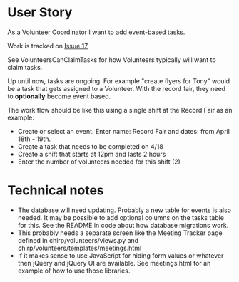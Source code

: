 # User Story #

As a Volunteer Coordinator I want to add event-based tasks.

Work is tracked on [Issue 17](https://code.google.com/p/chirpradio/issues/detail?id=17)

See VolunteersCanClaimTasks for how Volunteers typically will want to claim tasks.

Up until now, tasks are ongoing.  For example "create flyers for Tony" would be a task that gets assigned to a Volunteer.  With the record fair, they need to **optionally** become event based.

The work flow should be like this using a single shift at the Record Fair as an example:

  * Create or select an event.  Enter name: Record Fair and dates: from April 18th - 19th.
  * Create a task that needs to be completed on 4/18
  * Create a shift that starts at 12pm and lasts 2 hours
  * Enter the number of volunteers needed for this shift (2)

# Technical notes #

  * The database will need updating.  Probably a new table for events is also needed.  It may be possible to add optional columns on the tasks table for this.  See the README in code about how database migrations work.
  * This probably needs a separate screen like the Meeting Tracker page defined in chirp/volunteers/views.py and chirp/volunteers/templates/meetings.html
  * If it makes sense to use JavaScript for hiding form values or whatever then jQuery and jQuery UI are available.  See meetings.html for an example of how to use those libraries.